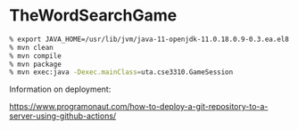 # TheWordSearchGame

```bash
% export JAVA_HOME=/usr/lib/jvm/java-11-openjdk-11.0.18.0.9-0.3.ea.el8.x86_64
% mvn clean
% mvn compile
% mvn package
% mvn exec:java -Dexec.mainClass=uta.cse3310.GameSession
```
Information on deployment:

https://www.programonaut.com/how-to-deploy-a-git-repository-to-a-server-using-github-actions/
